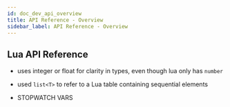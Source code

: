 ```yaml
---
id: doc_dev_api_overview
title: API Reference - Overview
sidebar_label: API Reference - Overview
---
```


## Lua API Reference

- uses integer or float for clarity in types, even though lua only has `number`
- used `list<T>` to refer to a Lua table containing sequential elements

- STOPWATCH VARS